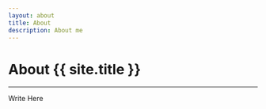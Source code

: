 ```yaml
---
layout: about
title: About
description: About me
---
```


# About {{ site.title }}
---

Write Here

